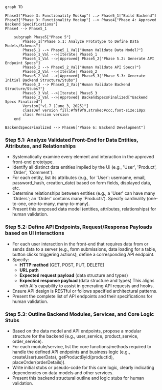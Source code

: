 ```mermaid
graph TD

Phase3["Phase 3: Functionality Mockup"] ..> Phase5_1["Build Backend"]
Phase3["Phase 3: Functionality Mockup"] --> Phase4["Phase 4: Approved Backend Specifications"]
Phase4 --> Phase5_1

    subgraph Phase5["Phase 5"]
        Phase5_1["Phase 5.1: Analyze Prototype to Define Data Models/Schemas"]    
        Phase5_1 --> Phase5_1_Val{"Human Validate Data Model?"}
        Phase5_1_Val -->|Iterate| Phase5_1
        Phase5_1_Val -->|Approved| Phase5_2["Phase 5.2: Generate API Endpoint Specs"]
        Phase5_2 --> Phase5_2_Val{"Human Validate API Specs?"}
        Phase5_2_Val -->|Iterate| Phase5_2
        Phase5_2_Val -->|Approved| Phase5_3["Phase 5.3: Generate Initial Backend Structure/Stubs"]
        Phase5_3 --> Phase5_3_Val{"Human Validate Backend Structure/Stubs?"}
        Phase5_3_Val -->|Iterate| Phase5_3
        Phase5_3_Val -->|Approved| BackendSpecsFinalized["Backend Specs Finalized"]
        Version["v1.7 (June 3, 2025)"]
        classDef version fill:#f9f9f9,stroke:#ccc,font-size:10px
        class Version version
    end

BackendSpecsFinalized --> Phase6["Phase 6: Backend Development"]
```



### Step 5.1: Analyze Validated Front-End for Data Entities, Attributes, and Relationships
*   Systematically examine every element and interaction in the approved front-end prototype.
*   Identify all distinct data entities implied by the UI (e.g., 'User', 'Product', 'Order', 'Comment').
*   For each entity, list its attributes (e.g., for 'User': username, email, password_hash, creation_date) based on form fields, displayed data, etc.
*   Determine relationships between entities (e.g., a 'User' can have many 'Orders'; an 'Order' contains many 'Products'). Specify cardinality (one-to-one, one-to-many, many-to-many).
*   Present this proposed data model (entities, attributes, relationships) for human validation.

### Step 5.2: Define API Endpoints, Request/Response Payloads based on UI interactions
*   For each user interaction in the front-end that requires data from or sends data to a server (e.g., form submissions, data loading for a table, button clicks triggering actions), define a corresponding API endpoint.
*   Specify:
    *   **HTTP method** (GET, POST, PUT, DELETE)
    *   **URL path**
    *   **Expected request payload** (data structure and types)
    *   **Expected response payload** (data structure and types)
    This aligns with AI's capability to assist in generating API requests and hooks.
*   Ensure API design is RESTful or follows specified architectural patterns.
*   Present the complete list of API endpoints and their specifications for human validation.

### Step 5.3: Outline Backend Modules, Services, and Core Logic Stubs
*   Based on the data model and API endpoints, propose a modular structure for the backend (e.g., user_service, product_service, order_service).
*   For each module/service, list the core functions/methods required to handle the defined API endpoints and business logic (e.g., createUser(userData), getProductById(productId), placeOrder(orderDetails)).
*   Write initial stubs or pseudo-code for this core logic, clearly indicating dependencies on data models and other services.
*   Present this backend structural outline and logic stubs for human validation.

